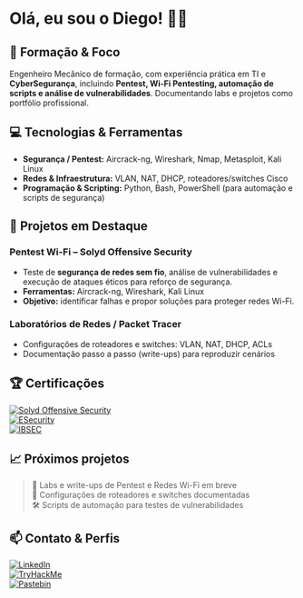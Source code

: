 # Olá, eu sou o Diego! 👨‍💻

## 💼 Formação & Foco
Engenheiro Mecânico de formação, com experiência prática em TI e **CyberSegurança**, incluindo **Pentest, Wi-Fi Pentesting, automação de scripts e análise de vulnerabilidades**. Documentando labs e projetos como portfólio profissional.

## 💻 Tecnologias & Ferramentas
- **Segurança / Pentest:** Aircrack-ng, Wireshark, Nmap, Metasploit, Kali Linux  
- **Redes & Infraestrutura:** VLAN, NAT, DHCP, roteadores/switches Cisco  
- **Programação & Scripting:** Python, Bash, PowerShell (para automação e scripts de segurança)  

## 🚀 Projetos em Destaque
### Pentest Wi-Fi – Solyd Offensive Security
- Teste de **segurança de redes sem fio**, análise de vulnerabilidades e execução de ataques éticos para reforço de segurança.  
- **Ferramentas:** Aircrack-ng, Wireshark, Kali Linux  
- **Objetivo:** identificar falhas e propor soluções para proteger redes Wi-Fi.

### Laboratórios de Redes / Packet Tracer
- Configurações de roteadores e switches: VLAN, NAT, DHCP, ACLs  
- Documentação passo a passo (write-ups) para reproduzir cenários

## 🏆 Certificações
[![Solyd Offensive Security](https://img.shields.io/badge/Certificado_Solyd_Offensive_Security-brightgreen)](https://www.solyd.com.br)  
[![ESecurity](https://img.shields.io/badge/Certificado_ESecurity-blue)](https://www.esecurity.com.br)  
[![IBSEC](https://img.shields.io/badge/Certificado_IBSEC-orange)](https://ibsec.com.br)

## 📈 Próximos projetos
> 🚀 Labs e write-ups de Pentest e Redes Wi-Fi em breve  
> 📝 Configurações de roteadores e switches documentadas  
> 🛠️ Scripts de automação para testes de vulnerabilidades

## 📫 Contato & Perfis
[![LinkedIn](https://img.shields.io/badge/LinkedIn-0077B5?style=for-the-badge&logo=linkedin)](https://br.linkedin.com/in/diego-lino-tom%C3%A9-96a7b0250)  
[![TryHackMe](https://img.shields.io/badge/TryHackMe-FF6D00?style=for-the-badge&logo=tryhackme)](https://tryhackme.com/p/CyberSecurity00000)  
[![Pastebin](https://img.shields.io/badge/Pastebin-000000?style=for-the-badge&logo=pastebin)](https://pastebin.com/u/LightProgrammer00000)
